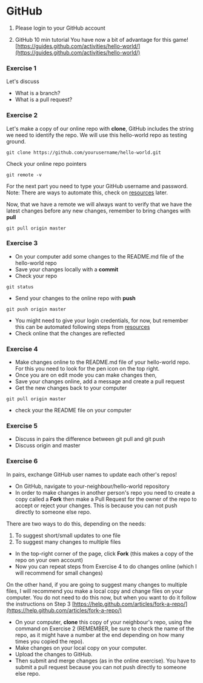 # GitHub

1. Please login to your GitHub account

2. GitHub 10 min tutorial
You have now a bit of advantage for this game!
[https://guides.github.com/activities/hello-world/](https://guides.github.com/activities/hello-world/)

### Exercise 1

Let's discuss

- What is a branch?
- What is a pull request?

### Exercise 2

Let's make a copy of our online repo with **clone**,
GitHub includes the string we need to identify the repo. We will use this hello-world repo as testing ground.

```{unix}
git clone https://github.com/yourusername/hello-world.git
```
Check your online repo pointers
```{unix}
git remote -v
```
For the next part you need to type your GitHub username and password. Note: There are ways to automate this, check on [resources](./007_resources) later.

Now, that we have a remote we will always want to verify that we have the latest changes before any new changes, remember to bring changes with **pull**
```{unix}
git pull origin master
```
### Exercise 3
- On your computer add some changes to the README.md file of the hello-world repo
- Save your changes locally with a **commit**
- Check your repo
```{unix}
git status
```
- Send your changes to the online repo with **push**
```{unix}
git push origin master
```
- You might need to give your login credentials, for now, but remember this can be automated following steps from [resources](./007_resources)
- Check online that the changes are reflected

### Exercise 4
- Make changes online to the README.md file of your hello-world repo. For this you need to look for the pen icon on the top right.
- Once you are on edit mode you can make changes then,
- Save your changes online, add a message and create a pull request
- Get the new changes back to your computer
```{unix}
git pull origin master
```
- check your the README file on your computer

### Exercise 5

- Discuss in pairs the difference between git pull and git push
- Discuss origin and master

### Exercise 6

In pairs, exchange GitHub user names to update each other's repos!

- On GitHub, navigate to your-neighbour/hello-world repository
- In order to make changes in another person's repo you need to create a copy called a **Fork** then make a Pull Request for the owner of the repo to accept or reject your changes. This is because you can not push directly to someone else repo.

There are two ways to do this, depending on the needs:
1. To suggest short/small updates to one file
2. To suggest many changes to multiple files

- In the top-right corner of the page, click **Fork** (this makes a copy of the repo on your own account)
- Now you can repeat steps from Exercise 4 to do changes online (which I will recommend for small changes)

On the other hand, if you are going to suggest many changes to multiple files, I will recommend you make a local copy and change files on your computer. You do not need to do this now, but when you want to do it follow the instructions on Step 3 [https://help.github.com/articles/fork-a-repo/](https://help.github.com/articles/fork-a-repo/)

- On your computer, **clone** this copy of your neighbour's repo, using the command on Exercise 2 (REMEMBER, be sure to check the name of the repo, as it might have a number at the end depending on how many times you copied the repo).
- Make changes on your local copy on your computer.
- Upload the changes to GitHub.
- Then submit
and merge changes (as in the online exercise).
You have to submit a pull request because you can not push directly to someone else repo.
